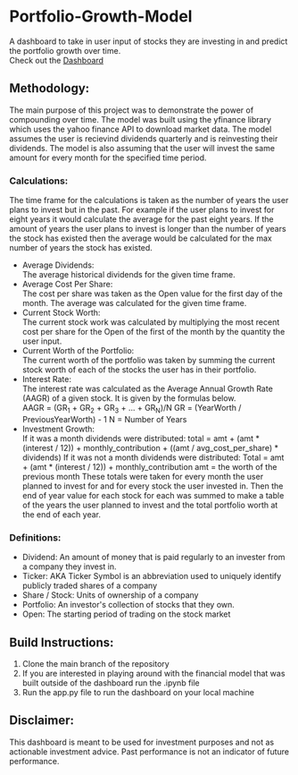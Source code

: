 # Portfolio-Growth-Model
A dashboard to take in user input of stocks they are investing in and predict the portfolio growth over time.  
Check out the [Dashboard](https://portfolio-growth-model.herokuapp.com/)  

## Methodology:  
The main purpose of this project was to demonstrate the power of compounding over time.  The model was built using the yfinance library which uses the yahoo finance API to download market data. The model assumes the user is recievind dividends quarterly and is reinvesting their dividends. The model is also assuming that the user will invest the same amount for every month for the specified time period.  

### Calculations:  
The time frame for the calculations is taken as the number of years the user plans to invest but in the past. For example if the user plans to invest for eight years it would calculate the average for the past eight years. If the amount of years the user plans to invest is longer than the number of years the stock has existed then the average would be calculated for the max number of years the stock has existed.
- Average Dividends:  
    The average historical dividends for the given time frame. 
- Average Cost Per Share:  
    The cost per share was taken as the Open value for the first day of the month. The average was calculated for the given time frame. 
- Current Stock Worth:  
    The current stock work was calculated by multiplying the most recent cost per share for the Open of the first of the month by the quantity the user input. 
- Current Worth of the Portfolio:  
    The current worth of the portfolio was taken by summing the current stock worth of each of the stocks the user has in their portfolio. 
- Interest Rate:   
    The interest rate was calculated as the Average Annual Growth Rate (AAGR) of a given stock. It is given by the formulas below.  
    AAGR = (GR<sub>1</sub> + GR<sub>2</sub> + GR<sub>3</sub> + ... + GR<sub>N</sub>)/N
    GR = (YearWorth / PreviousYearWorth) - 1
    N = Number of Years
- Investment Growth:   
    If it was a month dividends were distributed:
    total = amt + (amt * (interest / 12)) + monthly_contribution + ((amt / avg_cost_per_share) * dividends)
    If it was not a month dividends were distributed:
    Total = amt + (amt * (interest / 12)) + monthly_contribution
    amt = the worth of the previous month
    These totals were taken for every month the user planned to invest for and for every stock the user invested in. Then the end of year value for each stock for each     was summed to make a table of the years the user planned to invest and the total portfolio worth at the end of each year. 
    
### Definitions:  
- Dividend: An amount of money that is paid regularly to an invester from a company they invest in. 
- Ticker: AKA Ticker Symbol is an abbreviation used to uniquely identify publicly traded shares of a company
- Share / Stock: Units of ownership of a company
- Portfolio: An investor's collection of stocks that they own.
- Open: The starting period of trading on the stock market

## Build Instructions:  
1. Clone the main branch of the repository
2. If you are interested in playing around with the financial model that was built outside of the dashboard run the .ipynb file
3. Run the app.py file to run the dashboard on your local machine  

## Disclaimer:
This dashboard is meant to be used for investment purposes and not as actionable investment advice. Past performance is not an indicator of future performance.  
